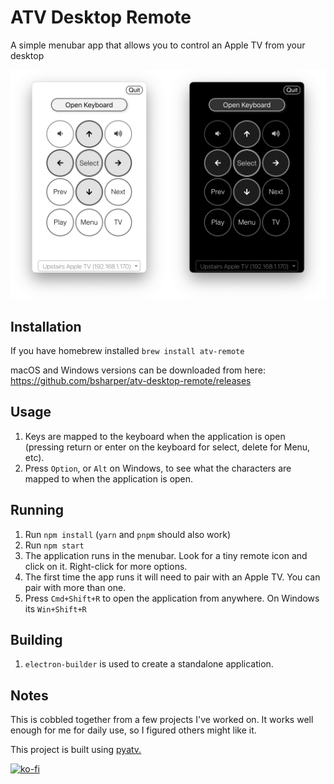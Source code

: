# ATV Desktop Remote
A simple menubar app that allows you to control an Apple TV from your desktop

 ![What this application looks like when running in either light or dark mode](screenshot_new.png)

## Installation 

If you have homebrew installed `brew install atv-remote`

macOS and Windows versions can be downloaded from here: https://github.com/bsharper/atv-desktop-remote/releases


## Usage

 1. Keys are mapped to the keyboard when the application is open (pressing return or enter on the keyboard for select, delete for Menu, etc).
 2. Press `Option`, or `Alt` on Windows, to see what the characters are mapped to when the application is open.

 ## Running

 1. Run `npm install` (`yarn` and `pnpm` should also work)
 2. Run `npm start`
 3. The application runs in the menubar. Look for a tiny remote icon and click on it. Right-click for more options.
 4. The first time the app runs it will need to pair with an Apple TV. You can pair with more than one.
 5. Press `Cmd+Shift+R` to open the application from anywhere. On Windows its `Win+Shift+R`

## Building

1. `electron-builder` is used to create a standalone application.

## Notes

This is cobbled together from a few projects I've worked on. It works well enough for me for daily use, so I figured others might like it. 

This project is built using [pyatv.](https://pyatv.dev/)

[![ko-fi](https://ko-fi.com/img/githubbutton_sm.svg)](https://ko-fi.com/brianharper)
